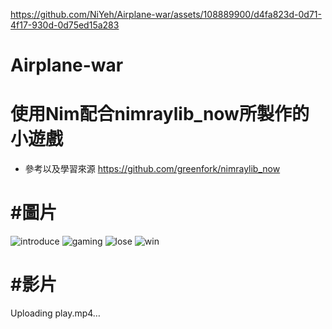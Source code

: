 
https://github.com/NiYeh/Airplane-war/assets/108889900/d4fa823d-0d71-4f17-930d-0d75ed15a283
# Airplane-war
# 使用Nim配合nimraylib_now所製作的小遊戲
* 參考以及學習來源 https://github.com/greenfork/nimraylib_now

# #圖片
![introduce](https://github.com/NiYeh/Airplane-war/assets/108889900/7d62691e-2e35-4e3d-9252-aefb31b12fd8)
![gaming](https://github.com/NiYeh/Airplane-war/assets/108889900/e3904bc3-7930-427f-a489-7b742dde3467)
![lose](https://github.com/NiYeh/Airplane-war/assets/108889900/fe9b9da5-3a63-47f8-9ce4-e9a91f296b6c)
![win](https://github.com/NiYeh/Airplane-war/assets/108889900/bd15ad5f-95c0-49e5-bc92-74ab747eca38)

# #影片
Uploading play.mp4…
